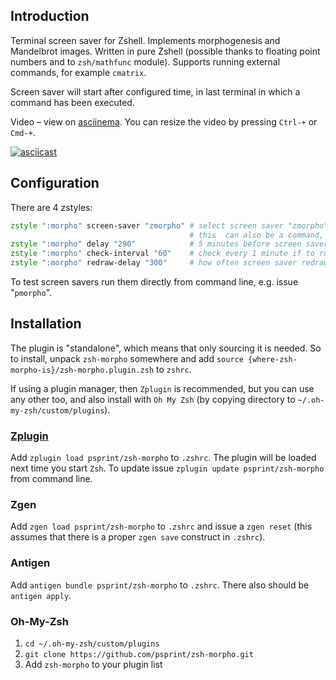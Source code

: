 ## Introduction

Terminal screen saver for Zshell. Implements morphogenesis and Mandelbrot
images. Written in pure Zshell (possible thanks to floating point numbers
and to `zsh/mathfunc` module). Supports running external commands, for
example `cmatrix`.

Screen saver will start after configured time, in last terminal in which
a command has been executed.

Video – view on [asciinema](https://asciinema.org/a/47242). You can resize the video by pressing `Ctrl-+` or `Cmd-+`.

[![asciicast](https://asciinema.org/a/47242.png)](https://asciinema.org/a/47242)

## Configuration

There are 4 zstyles:

```zsh
zstyle ":morpho" screen-saver "zmorpho" # select screen saver "zmorpho"; available: zmorpho, zmandelbrot, zblank, pmorpho
                                        # this  can also be a command, e.g. "cmatrix"
zstyle ":morpho" delay "290"            # 5 minutes before screen saver starts
zstyle ":morpho" check-interval "60"    # check every 1 minute if to run screen saver
zstyle ":morpho" redraw-delay "300"     # how often screen saver redraws
```

To test screen savers run them directly from command line, e.g. issue "`pmorpho`".

## Installation

The plugin is "standalone", which means that only sourcing it is needed. So to
install, unpack `zsh-morpho` somewhere and add
`source {where-zsh-morpho-is}/zsh-morpho.plugin.zsh` to `zshrc`.

If using a plugin manager, then `Zplugin` is recommended, but you can use any
other too, and also install with `Oh My Zsh` (by copying directory to
`~/.oh-my-zsh/custom/plugins`).

### [Zplugin](https://github.com/psprint/zplugin)

Add `zplugin load psprint/zsh-morpho` to `.zshrc`.
The plugin will be loaded next time you start `Zsh`.
To update issue `zplugin update psprint/zsh-morpho` from command line.

### Zgen

Add `zgen load psprint/zsh-morpho` to `.zshrc` and issue a `zgen reset` (this
assumes that there is a proper `zgen save` construct in `.zshrc`).

### Antigen

Add `antigen bundle psprint/zsh-morpho` to `.zshrc`. There also should be
`antigen apply`.

### Oh-My-Zsh

1. `cd ~/.oh-my-zsh/custom/plugins`
2. `git clone https://github.com/psprint/zsh-morpho.git`
3. Add `zsh-morpho` to your plugin list
